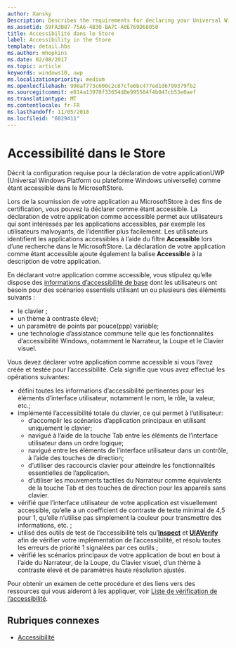 ```yaml
---
author: Xansky
Description: Describes the requirements for declaring your Universal Windows Platform (UWP) app as accessible in the Microsoft Store.
ms.assetid: 59FA3B87-75A6-4B30-BA7C-A0E769D68050
title: Accessibilité dans le Store
label: Accessibility in the Store
template: detail.hbs
ms.author: mhopkins
ms.date: 02/08/2017
ms.topic: article
keywords: windows10, uwp
ms.localizationpriority: medium
ms.openlocfilehash: 990af773c600c2c87cfe6bc477ed1d6799379fb2
ms.sourcegitcommit: e814a13978f33654d8e995584f4b047cb53e0aef
ms.translationtype: MT
ms.contentlocale: fr-FR
ms.lasthandoff: 11/05/2018
ms.locfileid: "6029411"
---
```

# <a name="accessibility-in-the-store"></a>Accessibilité dans le Store  



Décrit la configuration requise pour la déclaration de votre applicationUWP (Universal Windows Platform ou plateforme Windows universelle) comme étant accessible dans le MicrosoftStore.

Lors de la soumission de votre application au MicrosoftStore à des fins de certification, vous pouvez la déclarer comme étant accessible. La déclaration de votre application comme accessible permet aux utilisateurs qui sont intéressés par les applications accessibles, par exemple les utilisateurs malvoyants, de l’identifier plus facilement. Les utilisateurs identifient les applications accessibles à l’aide du filtre **Accessible** lors d’une recherche dans le MicrosoftStore. La déclaration de votre application comme étant accessible ajoute également la balise **Accessible** à la description de votre application.

En déclarant votre application comme accessible, vous stipulez qu’elle dispose des [informations d’accessibilité de base](basic-accessibility-information.md) dont les utilisateurs ont besoin pour des scénarios essentiels utilisant un ou plusieurs des éléments suivants :

* le clavier ;
* un thème à contraste élevé;
* un paramètre de points par pouce(ppp) variable;
* une technologie d’assistance commune telle que les fonctionnalités d’accessibilité Windows, notamment le Narrateur, la Loupe et le Clavier visuel.

Vous devez déclarer votre application comme accessible si vous l’avez créée et testée pour l’accessibilité. Cela signifie que vous avez effectué les opérations suivantes:

* défini toutes les informations d’accessibilité pertinentes pour les éléments d’interface utilisateur, notamment le nom, le rôle, la valeur, etc.;
* implémenté l’accessibilité totale du clavier, ce qui permet à l’utilisateur:
    * d’accomplir les scénarios d’application principaux en utilisant uniquement le clavier;
    * navigué à l’aide de la touche Tab entre les éléments de l’interface utilisateur dans un ordre logique;
    * navigué entre les éléments de l’interface utilisateur dans un contrôle, à l’aide des touches de direction;
    * d’utiliser des raccourcis clavier pour atteindre les fonctionnalités essentielles de l’application.
    * d’utiliser les mouvements tactiles du Narrateur comme équivalents de la touche Tab et des touches de direction pour les appareils sans clavier.
* vérifié que l’interface utilisateur de votre application est visuellement accessible, qu’elle a un coefficient de contraste de texte minimal de 4,5 pour 1, qu’elle n’utilise pas simplement la couleur pour transmettre des informations, etc. ;
* utilisé des outils de test de l’accessibilité tels qu’[**Inspect**](https://msdn.microsoft.com/library/windows/desktop/Dd318521) et [**UIAVerify**](https://msdn.microsoft.com/library/windows/desktop/Hh920986) afin de vérifier votre implémentation de l’accessibilité, et résolu toutes les erreurs de priorité 1 signalées par ces outils ;
* vérifié les scénarios principaux de votre application de bout en bout à l’aide du Narrateur, de la Loupe, du Clavier visuel, d’un thème à contraste élevé et de paramètres haute résolution ajustés.

Pour obtenir un examen de cette procédure et des liens vers des ressources qui vous aideront à les appliquer, voir [Liste de vérification de l’accessibilité](accessibility-checklist.md).

<span id="related_topics"/>

## <a name="related-topics"></a>Rubriques connexes    
* [Accessibilité](accessibility.md) 
